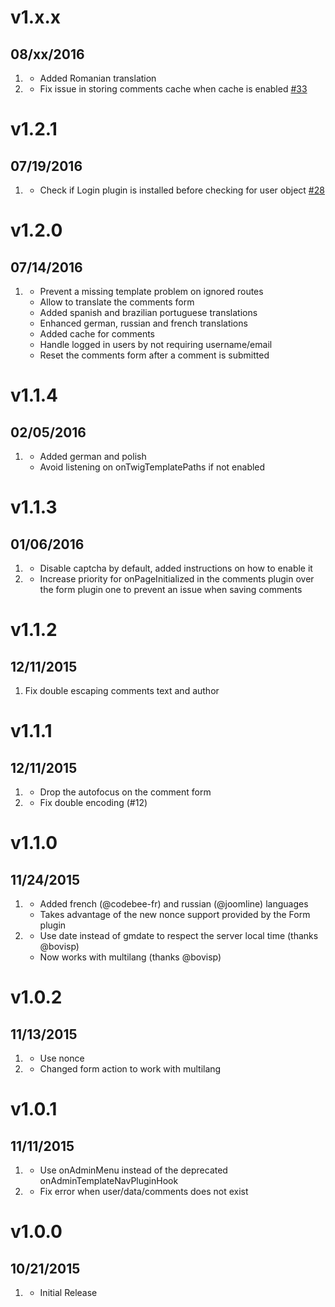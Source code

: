 # v1.x.x
## 08/xx/2016

1. [](#improved)
    * Added Romanian translation
1. [](#bugfix)
    * Fix issue in storing comments cache when cache is enabled [#33](https://github.com/getgrav/grav-plugin-comments/issues/33)

# v1.2.1
## 07/19/2016

1. [](#bugfix)
    * Check if Login plugin is installed before checking for user object [#28](https://github.com/getgrav/grav-plugin-comments/issues/28)

# v1.2.0
## 07/14/2016

1. [](#improved)
    * Prevent a missing template problem on ignored routes
    * Allow to translate the comments form
    * Added spanish and brazilian portuguese translations
    * Enhanced german, russian and french translations
    * Added cache for comments
    * Handle logged in users by not requiring username/email
    * Reset the comments form after a comment is submitted

# v1.1.4
## 02/05/2016

1. [](#improved)
    * Added german and polish
    * Avoid listening on onTwigTemplatePaths if not enabled

# v1.1.3
## 01/06/2016

1. [](#improved)
    * Disable captcha by default, added instructions on how to enable it
1. [](#bugfix)
    * Increase priority for onPageInitialized in the comments plugin over the form plugin one to prevent an issue when saving comments

# v1.1.2
## 12/11/2015

1. [](#improved)
    Fix double escaping comments text and author

# v1.1.1
## 12/11/2015

1. [](#improved)
    * Drop the autofocus on the comment form
1. [](#bugfix)
    * Fix double encoding (#12)

# v1.1.0
## 11/24/2015

1. [](#new)
    * Added french (@codebee-fr) and russian (@joomline) languages
    * Takes advantage of the new nonce support provided by the Form plugin
1. [](#improved)
    * Use date instead of gmdate to respect the server local time (thanks @bovisp)
    * Now works with multilang (thanks @bovisp)


# v1.0.2
## 11/13/2015

1. [](#improved)
    * Use nonce
1. [](#improved)
    * Changed form action to work with multilang

# v1.0.1
## 11/11/2015

1. [](#improved)
    * Use onAdminMenu instead of the deprecated onAdminTemplateNavPluginHook
1. [](#bugfix)
    * Fix error when user/data/comments does not exist


# v1.0.0
## 10/21/2015

1. [](#new)
    * Initial Release
